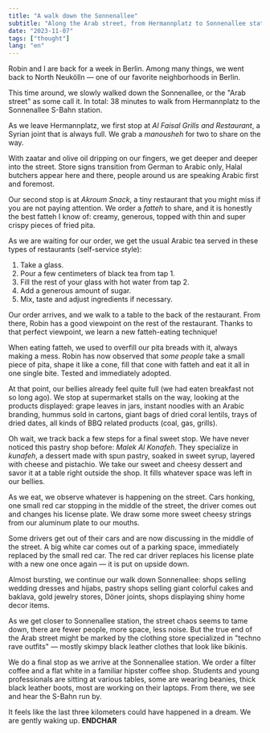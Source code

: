 ```yaml
---
title: "A walk down the Sonnenallee"
subtitle: "Along the Arab street, from Hermannplatz to Sonnenallee station"
date: "2023-11-07"
tags: ["thought"]
lang: "en"
---
```


Robin and I are back for a week in Berlin. Among many things, we went back to North Neukölln — one of our favorite neighborhoods in Berlin.

This time around, we slowly walked down the Sonnenallee, or the "Arab street" as some call it. In total: 38 minutes to walk from Hermannplatz to the Sonnenallee S-Bahn station.

As we leave Hermannplatz, we first stop at _Al Faisal Grills and Restaurant_, a Syrian joint that is always full. We grab a _manousheh_ for two to share on the way.

With zaatar and olive oil dripping on our fingers, we get deeper and deeper into the street. Store signs transition from German to Arabic only, Halal butchers appear here and there, people around us are speaking Arabic first and foremost.

Our second stop is at _Akroum Snack_, a tiny restaurant that you might miss if you are not paying attention. We order a _fatteh_ to share, and it is honestly the best fatteh I know of: creamy, generous, topped with thin and super crispy pieces of fried pita.

As we are waiting for our order, we get the usual Arabic tea served in these types of restaurants (self-service style):

1. Take a glass.
2. Pour a few centimeters of black tea from tap 1.
3. Fill the rest of your glass with hot water from tap 2.
4. Add a generous amount of sugar.
5. Mix, taste and adjust ingredients if necessary.

Our order arrives, and we walk to a table to the back of the restaurant. From there, Robin has a good viewpoint on the rest of the restaurant. Thanks to that perfect viewpoint, we learn a new fatteh-eating technique!

When eating fatteh, we used to overfill our pita breads with it, always making a mess. Robin has now observed that _some people_ take a small piece of pita, shape it like a cone, fill that cone with fatteh and eat it all in one single bite. Tested and immediately adopted.

At that point, our bellies already feel quite full (we had eaten breakfast not so long ago). We stop at supermarket stalls on the way, looking at the products displayed: grape leaves in jars, instant noodles with an Arabic branding, hummus sold in cartons, giant bags of dried coral lentils, trays of dried dates, all kinds of BBQ related products (coal, gas, grills).

Oh wait, we track back a few steps for a final sweet stop. We have never noticed this pastry shop before: _Malek Al Konafeh_. They specialize in _kunafeh_, a dessert made with spun pastry, soaked in sweet syrup, layered with cheese and pistachio. We take our sweet and cheesy dessert and savor it at a table right outside the shop. It fills whatever space was left in our bellies.

As we eat, we observe whatever is happening on the street. Cars honking, one small red car stopping in the middle of the street, the driver comes out and changes his license plate. We draw some more sweet cheesy strings from our aluminum plate to our mouths.

Some drivers get out of their cars and are now discussing in the middle of the street. A big white car comes out of a parking space, immediately replaced by the small red car. The red car driver replaces his license plate with a new one once again — it is put on upside down.

Almost bursting, we continue our walk down Sonnenallee: shops selling wedding dresses and hijabs, pastry shops selling giant colorful cakes and baklava, gold jewelry stores, Döner joints, shops displaying shiny home decor items.

As we get closer to Sonnenallee station, the street chaos seems to tame down, there are fewer people, more space, less noise. But the true end of the Arab street might be marked by the clothing store specialized in "techno rave outfits" — mostly skimpy black leather clothes that look like bikinis.

We do a final stop as we arrive at the Sonnenallee station. We order a filter coffee and a flat white in a familiar hipster coffee shop. Students and young professionals are sitting at various tables, some are wearing beanies, thick black leather boots, most are working on their laptops. From there, we see and hear the S-Bahn run by.

It feels like the last three kilometers could have happened in a dream. We are gently waking up. **ENDCHAR**
